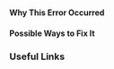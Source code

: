 # <!-- INSERT TITLE HERE -->

#### Why This Error Occurred

<!-- Explain why the error occured. Ensure the description makes it clear why the warning/error exists -->

#### Possible Ways to Fix It

<!-- Explain how to fix the warning/error, potentially by providing alternative approaches. Ensure this section is actionable by users -->

### Useful Links

<!-- Add links to relevant documentation -->

